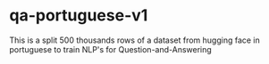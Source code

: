 # qa-portuguese-v1
This is a split 500 thousands rows of a dataset from hugging face in portuguese to train NLP's for Question-and-Answering 
